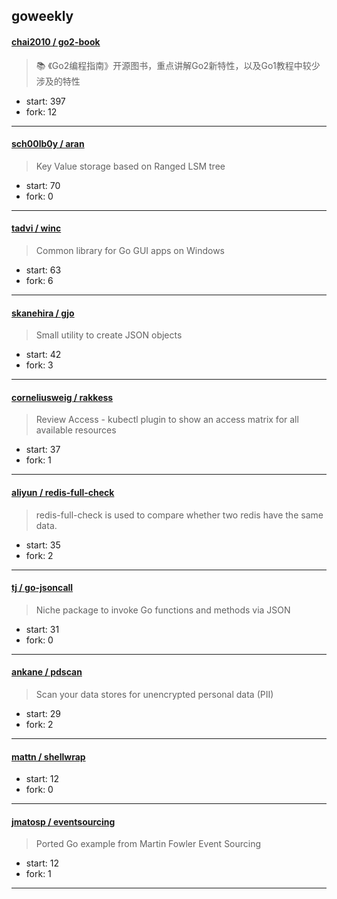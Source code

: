 ## goweekly

#### [chai2010 / go2-book](https://github.com/chai2010/go2-book)

> :books: 《Go2编程指南》开源图书，重点讲解Go2新特性，以及Go1教程中较少涉及的特性

+ start: 397
+ fork: 12

----


#### [sch00lb0y / aran](https://github.com/sch00lb0y/aran)

> Key Value storage based on Ranged LSM tree

+ start: 70
+ fork: 0

----


#### [tadvi / winc](https://github.com/tadvi/winc)

> Common library for Go GUI apps on Windows

+ start: 63
+ fork: 6

----


#### [skanehira / gjo](https://github.com/skanehira/gjo)

> Small utility to create JSON objects

+ start: 42
+ fork: 3

----


#### [corneliusweig / rakkess](https://github.com/corneliusweig/rakkess)

> Review Access - kubectl plugin to show an access matrix for all available resources

+ start: 37
+ fork: 1

----


#### [aliyun / redis-full-check](https://github.com/aliyun/redis-full-check)

> redis-full-check is used to compare whether two redis have the same data.

+ start: 35
+ fork: 2

----


#### [tj / go-jsoncall](https://github.com/tj/go-jsoncall)

> Niche package to invoke Go functions and methods via JSON

+ start: 31
+ fork: 0

----


#### [ankane / pdscan](https://github.com/ankane/pdscan)

> Scan your data stores for unencrypted personal data (PII)

+ start: 29
+ fork: 2

----


#### [mattn / shellwrap](https://github.com/mattn/shellwrap)

> 

+ start: 12
+ fork: 0

----


#### [jmatosp / eventsourcing](https://github.com/jmatosp/eventsourcing)

> Ported Go example from Martin Fowler Event Sourcing

+ start: 12
+ fork: 1

----

